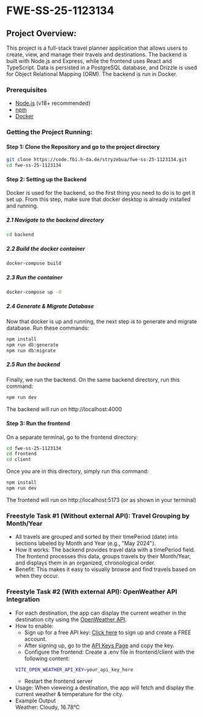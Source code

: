 # FWE-SS-25-1123134

## Project Overview:
This project is a full-stack travel planner application that allows users to create, view, and manage their travels and destinations. The backend is built with Node.js and Express, while the frontend uses React and TypeScript. Data is persisted in a PostgreSQL database, and Drizzle is used for Object Relational Mapping (ORM). The backend is run in Docker.

### Prerequisites

- [Node.js](https://nodejs.org/) (v18+ recommended)
- [npm](https://www.npmjs.com/)
- [Docker](https://www.docker.com/)

### Getting the Project Running:
#### Step 1: Clone the Repository and go to the project directory
```sh
git clone https://code.fbi.h-da.de/stryzebua/fwe-ss-25-1123134.git
cd fwe-ss-25-1123134
```
#### Step 2: Setting up the Backend
Docker is used for the backend, so the first thing you need to do is to get it set up. From this step, make sure that docker desktop is already installed and running.

##### 2.1 Navigate to the backend directory
```sh
cd backend
```
##### 2.2 Build the docker container
```sh
docker-compose build
```
##### 2.3 Run the container
```sh
docker-compose up -d
```
##### 2.4 Generate & Migrate Database
Now that docker is up and running, the next step is to generate and migrate database. Run these commands:
```sh
npm install
npm run db:generate
npm run db:migrate
```
##### 2.5 Run the backend
Finally, we run the backend. On the same backend directory, run this command:
```sh
npm run dev
```
The backend will run on http://localhost:4000
#### Step 3: Run the frontend
On a separate terminal, go to the frontend directory:
```sh
cd fwe-ss-25-1123134
cd frontend
cd client
```
Once you are in this directory, simply run this command:
```sh
npm install
npm run dev
```
The frontend will run on http://localhost:5173 (or as shown in your terminal)

### Freestyle Task #1 (Without external API): Travel Grouping by Month/Year

- All travels are grouped and sorted by their timePeriod (date) into sections labeled by Month and Year (e.g., "May 2024").
- How it works:
The backend provides travel data with a timePeriod field. The frontend processes this data, groups travels by their Month/Year, and displays them in an organized, chronological order.
- Benefit:
This makes it easy to visually browse and find travels based on when they occur.

### Freestyle Task #2 (With external API): OpenWeather API Integration
- For each destination, the app can display the current weather in the destination city using the [OpenWeather API](https://openweathermap.org/api).
- How to enable:
    - Sign up for a free API key: [Click here](https://home.openweathermap.org/users/sign_up) to sign up and create a FREE account.
    - After signing up, go to the [API Keys Page](https://home.openweathermap.org/api_keys) and copy the key.
    - Configure the frontend: Create a .env file in frontend/client with the following content:
    ```sh
    VITE_OPEN_WEATHER_API_KEY=your_api_key_here
    ```
    - Restart the frontend server
- Usage: When vieweing a destination, the app will fetch and display the current weather & temperature for the city.
- Example Output
    <br>Weather: Cloudy, 16.78°C
